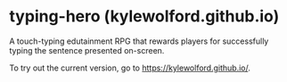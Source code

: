 # typing-hero (kylewolford.github.io)

A touch-typing edutainment RPG that rewards players for successfully typing the sentence presented on-screen.

To try out the current version, go to https://kylewolford.github.io/.

